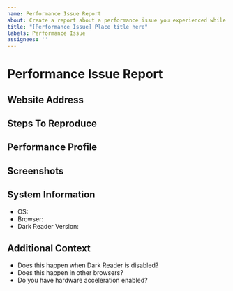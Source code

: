 ```yaml
---
name: Performance Issue Report
about: Create a report about a performance issue you experienced while using Dark Reader.
title: "[Performance Issue] Place title here"
labels: Performance Issue
assignees: ''
---
```


<!--
⚠⚠ Do not delete this issue template! ⚠⚠
Reported issues must use this template and have all the necessary information provided. Incomplete reports are likely to be ignored and closed.
-->

<!--
Thank you for taking the time to create a report about a performance
issue. Ensure that there are no other existing reports for this
performance issue. Also, remember to fill out every section on this
report and remove any that are not needed. Finally, place a brief
description in the title of this report. NOTE: Ensure that this is an
actual performance issue. One extra second to load the website is not a
performance issue.
-->

# Performance Issue Report

## Website Address
<!-- Provide the website address to allow us to troubleshoot this performance issue. -->

## Steps To Reproduce
<!-- Provide steps to reproduce to allow us to troubleshoot this performance issue. -->
<!--
Here is an example:
- Go to example.com.
- Hover over the example button.
- Notice spikes in CPU usage.
-->

## Performance Profile
<!-- Provide a link to a Chromium or a Firefox profile. -->

## Screenshots
<!-- Add screenshots to help explain this performance issue. -->

## System Information
<!--
Specify the browser name and version as well as the Dark Reader version you are
using. Please do an online search for help if you are not familiar with how
to get this information.
-->

- OS: <!-- e.g. Windows, macOS, Linux -->
- Browser: <!-- e.g. Chrome 91, Firefox 90, Edge 91, Safari 14 -->
- Dark Reader Version: <!-- e.g. 4.9.34 -->

## Additional Context
- Does this happen when Dark Reader is disabled?
- Does this happen in other browsers?
- Do you have hardware acceleration enabled?

<!-- Provide any additional information about this performance issue. -->
